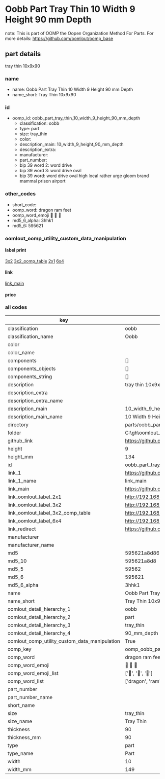 # Oobb Part Tray Thin 10 Width 9 Height 90 mm Depth  

note: This is part of OOMP the Oopen Organization Method For Parts. For more details: https://github.com/oomlout/oomp_base

##  part details
  



tray thin 10x9x90



### name
* name: Oobb Part Tray Thin 10 Width 9 Height 90 mm Depth
* name_short: Tray Thin 10x9x90 
### id
* oomp_id: oobb_part_tray_thin_10_width_9_height_90_mm_depth
  * classification: oobb
  * type: part
  * size: tray_thin
  * color: 
  * description_main: 10_width_9_height_90_mm_depth
  * description_extra: 
  * manufacturer: 
  * part_number: 
  * bip 39 word 2: word drive
  * bip 39 word 3: word drive oval
  * bip 39 word: word drive oval high local rather urge gloom brand mammal prison airport

### other_codes
* short_code: 
* oomp_word: dragon ram feet
* oomp_word_emoji :dragon: :ram: :feet:
* md5_6_alpha: 3hhk1
* md5_6: 595621






### oomlout_oomp_utility_custom_data_manipulation
#### label print
[3x2](http://192.168.1.245:1112/?label=oomp%203hhk1)
[3x2_oomp_table](http://192.168.1.108:1112/?label=oomp%203hhk1)
[2x1](http://192.168.1.242:1112/?label=oomp%203hhk1)
[6x4](http://192.168.1.55:1112/?label=oomp%203hhk1)    

#### link

[link_main](https://github.com/oomlout/oomlout_oobb_version_4_generated_parts/tree/main/navigation_oomp/oobb/part/tray_thin/10_width_9_height_90_mm_depth/part)                              

#### price







### all codes 
| key | value |  
| --- | --- |  
| classification | oobb |  
| classification_name | Oobb |  
| color |  |  
| color_name |  |  
| components | [] |  
| components_objects | [] |  
| components_string | [] |  
| description | tray thin 10x9x90 |  
| description_extra |  |  
| description_extra_name |  |  
| description_main | 10_width_9_height_90_mm_depth |  
| description_main_name | 10 Width 9 Height 90 mm Depth |  
| directory | parts/oobb_part_tray_thin_10_width_9_height_90_mm_depth |  
| folder | C:\gh\oomlout_oobb_version_4_generated_parts\parts\oobb_part_tray_thin_10_width_9_height_90_mm_depth |  
| github_link | https://github.com/oomlout/oomlout_oomp_part_src/tree/main/parts/oobb_part_tray_thin_10_width_9_height_90_mm_depth |  
| height | 9 |  
| height_mm | 134 |  
| id | oobb_part_tray_thin_10_width_9_height_90_mm_depth |  
| link_1 | https://github.com/oomlout/oomlout_oobb_version_4_generated_parts/tree/main/navigation_oomp/oobb/part/tray_thin/10_width_9_height_90_mm_depth/part |  
| link_1_name | link_main |  
| link_main | https://github.com/oomlout/oomlout_oobb_version_4_generated_parts/tree/main/navigation_oomp/oobb/part/tray_thin/10_width_9_height_90_mm_depth/part |  
| link_oomlout_label_2x1 | http://192.168.1.242:1112/?label=oomp%203hhk1 |  
| link_oomlout_label_3x2 | http://192.168.1.245:1112/?label=oomp%203hhk1 |  
| link_oomlout_label_3x2_oomp_table | http://192.168.1.108:1112/?label=oomp%203hhk1 |  
| link_oomlout_label_6x4 | http://192.168.1.55:1112/?label=oomp%203hhk1 |  
| link_redirect | https://github.com/oomlout/oomlout_oobb_version_4_generated_parts/tree/main/parts/oobb_tray_thin_10_09_90 |  
| manufacturer |  |  
| manufacturer_name |  |  
| md5 | 595621a8d8637deec941a6b93b50d7eb |  
| md5_10 | 595621a8d8 |  
| md5_5 | 59562 |  
| md5_6 | 595621 |  
| md5_6_alpha | 3hhk1 |  
| name | Oobb Part Tray Thin 10 Width 9 Height 90 mm Depth |  
| name_short | Tray Thin 10x9x90  |  
| oomlout_detail_hierarchy_1 | oobb |  
| oomlout_detail_hierarchy_2 | part |  
| oomlout_detail_hierarchy_3 | tray_thin |  
| oomlout_detail_hierarchy_4 | 90_mm_depth |  
| oomlout_oomp_utility_custom_data_manipulation | True |  
| oomp_key | oomp_oobb_part_tray_thin_10_width_9_height_90_mm_depth |  
| oomp_word | dragon ram feet |  
| oomp_word_emoji | :dragon: :ram: :feet: |  
| oomp_word_emoji_list | [':dragon:', ':ram:', ':feet:'] |  
| oomp_word_list | ['dragon', 'ram', 'feet'] |  
| part_number |  |  
| part_number_name |  |  
| short_name |  |  
| size | tray_thin |  
| size_name | Tray Thin |  
| thickness | 90 |  
| thickness_mm | 90 |  
| type | part |  
| type_name | Part |  
| width | 10 |  
| width_mm | 149 |  
